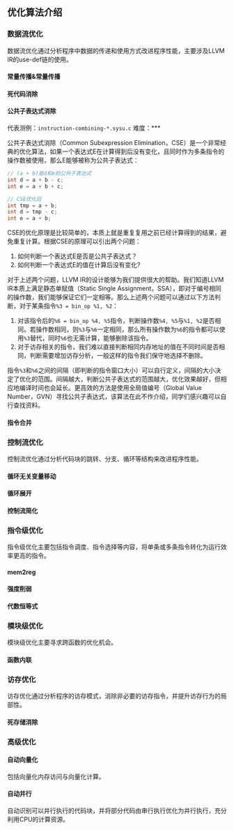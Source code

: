 ## 优化算法介绍

### 数据流优化

数据流优化通过分析程序中数据的传递和使用方式改进程序性能，主要涉及LLVM IR的use-def链的使用。

#### 常量传播&常量传播

#### 死代码消除

#### 公共子表达式消除

代表测例：`instruction-combining-*.sysu.c`
难度：***

公共子表达式消除（Common Subexpression Elimination，CSE）是一个非常经典的优化算法，如果一个表达式E在计算得到后没有变化，且同时作为多条指令的操作数被使用，那么E能够被称为公共子表达式：

```C++
// (a + b)是d和e的公共子表达式
int d = a + b - c;
int e = a + b + c;

// CSE优化后
int tmp = a + b;
int d = tmp - c;
int e = a + b;
```

CSE的优化原理是比较简单的，本质上就是重复复用之前已经计算得到的结果，避免重复计算。根据CSE的原理可以引出两个问题：

1. 如何判断一个表达式E是否是公共子表达式？
2. 如何判断一个表达式E的值在计算后没有变化?

对于上述两个问题，LLVM IR的设计能够为我们提供很大的帮助。我们知道LLVM IR本质上满足静态单赋值（Static Single Assignment，SSA），即对于编号相同的操作数，我们能够保证它们一定相等。那么上述两个问题可以通过以下方法判断，对于某条指令`%3 = bin_op %1, %2`：

1. 对该指令后的`%6 = bin_op %4, %5`指令，判断操作数`%4, %5`与`%1, %2`是否相同。若操作数相同，则`%3`与`%6`一定相同，那么所有操作数为`%6`的指令都可以使用`%3`替代，同时`%6`也无需计算，能够删除该指令。
2. 对于访存相关的指令，我们难以直接判断相同内存地址的值在不同时间是否相同，判断需要增加访存分析，一般这样的指令我们保守地选择不删除。

指令`%3`和`%6`之间的间隔（即判断的指令窗口大小）可以自行定义，间隔的大小决定了优化的范围。间隔越大，判断公共子表达式的范围越大，优化效果越好，但相应地编译时间也会延长。更高效的方法是使用全局值编号（Global Value Number，GVN）寻找公共子表达式，该算法在此不作介绍，同学们感兴趣可以自行查找资料。

#### 指令合并

### 控制流优化

控制流优化通过分析代码块的跳转、分支、循环等结构来改进程序性能。

#### 循环无关变量移动

#### 循环展开

#### 控制流简化

### 指令级优化

指令级优化主要包括指令调度、指令选择等内容，将单条或多条指令转化为运行效率更高的指令。

#### mem2reg

#### 强度削弱

#### 代数恒等式

### 模块级优化

模块级优化主要寻求跨函数的优化机会。

#### 函数内联

### 访存优化

访存优化通过分析程序的访存模式，消除非必要的访存指令，并提升访存行为的局部性。

#### 死存储消除

### 高级优化

#### 自动向量化

包括向量化内存访问与向量化计算。

#### 自动并行

自动识别可以并行执行的代码块，并将部分代码由串行执行优化为并行执行，充分利用CPU的计算资源。
